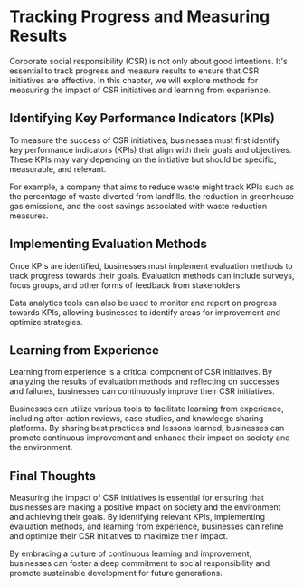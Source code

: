 Tracking Progress and Measuring Results
===================================================================================================

Corporate social responsibility (CSR) is not only about good intentions. It's essential to track progress and measure results to ensure that CSR initiatives are effective. In this chapter, we will explore methods for measuring the impact of CSR initiatives and learning from experience.

Identifying Key Performance Indicators (KPIs)
---------------------------------------------

To measure the success of CSR initiatives, businesses must first identify key performance indicators (KPIs) that align with their goals and objectives. These KPIs may vary depending on the initiative but should be specific, measurable, and relevant.

For example, a company that aims to reduce waste might track KPIs such as the percentage of waste diverted from landfills, the reduction in greenhouse gas emissions, and the cost savings associated with waste reduction measures.

Implementing Evaluation Methods
-------------------------------

Once KPIs are identified, businesses must implement evaluation methods to track progress towards their goals. Evaluation methods can include surveys, focus groups, and other forms of feedback from stakeholders.

Data analytics tools can also be used to monitor and report on progress towards KPIs, allowing businesses to identify areas for improvement and optimize strategies.

Learning from Experience
------------------------

Learning from experience is a critical component of CSR initiatives. By analyzing the results of evaluation methods and reflecting on successes and failures, businesses can continuously improve their CSR initiatives.

Businesses can utilize various tools to facilitate learning from experience, including after-action reviews, case studies, and knowledge sharing platforms. By sharing best practices and lessons learned, businesses can promote continuous improvement and enhance their impact on society and the environment.

Final Thoughts
--------------

Measuring the impact of CSR initiatives is essential for ensuring that businesses are making a positive impact on society and the environment and achieving their goals. By identifying relevant KPIs, implementing evaluation methods, and learning from experience, businesses can refine and optimize their CSR initiatives to maximize their impact.

By embracing a culture of continuous learning and improvement, businesses can foster a deep commitment to social responsibility and promote sustainable development for future generations.
